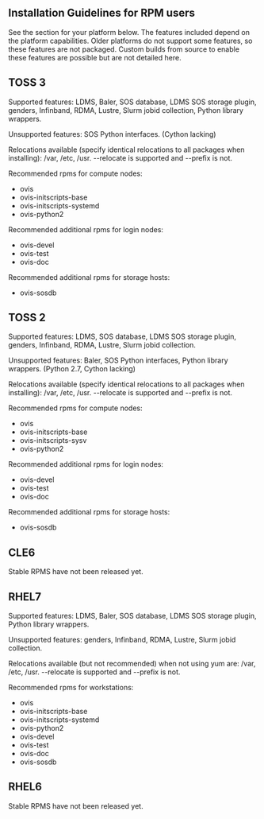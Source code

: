 ## Installation Guidelines for RPM users
See the section for your platform below.
The features included depend on the platform capabilities. Older platforms do not support some features, so these features are not packaged.
Custom builds from source to enable these features are possible but are not detailed here.

## TOSS 3

Supported features: LDMS, Baler, SOS database, LDMS SOS storage plugin, genders, Infinband, RDMA, Lustre, Slurm jobid collection, Python library wrappers.

Unsupported features: SOS Python interfaces. (Cython lacking)

Relocations available (specify identical relocations to all packages when installing):
/var, /etc, /usr. --relocate is supported and --prefix is not.

Recommended rpms for compute nodes:
* ovis
* ovis-initscripts-base
* ovis-initscripts-systemd
* ovis-python2

Recommended additional rpms for login nodes:
* ovis-devel
* ovis-test
* ovis-doc

Recommended additional rpms for storage hosts:
* ovis-sosdb

## TOSS 2

Supported features: LDMS, SOS database, LDMS SOS storage plugin, genders, Infinband, RDMA, Lustre, Slurm jobid collection.

Unsupported features: Baler, SOS Python interfaces, Python library wrappers. (Python 2.7, Cython lacking)

Relocations available (specify identical relocations to all packages when installing):
/var, /etc, /usr. --relocate is supported and --prefix is not.

Recommended rpms for compute nodes:
* ovis
* ovis-initscripts-base
* ovis-initscripts-sysv
* ovis-python2

Recommended additional rpms for login nodes:
* ovis-devel
* ovis-test
* ovis-doc

Recommended additional rpms for storage hosts:
* ovis-sosdb

## CLE6

Stable RPMS have not been released yet.

## RHEL7

Supported features: LDMS, Baler, SOS database, LDMS SOS storage plugin, Python library wrappers.

Unsupported features: genders, Infinband, RDMA, Lustre, Slurm jobid collection.

Relocations available (but not recommended) when not using yum are:
/var, /etc, /usr. --relocate is supported and --prefix is not.

Recommended rpms for workstations:
* ovis
* ovis-initscripts-base
* ovis-initscripts-systemd
* ovis-python2
* ovis-devel
* ovis-test
* ovis-doc
* ovis-sosdb

## RHEL6

Stable RPMS have not been released yet.
